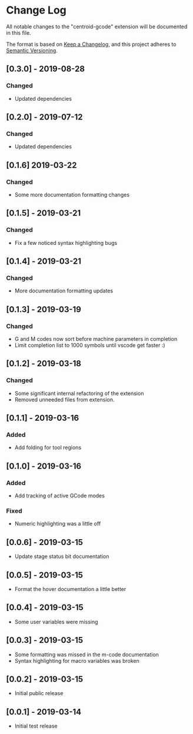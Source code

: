 # Change Log

All notable changes to the "centroid-gcode" extension will be documented in this file.

The format is based on [Keep a Changelog](https://keepachangelog.com/en/1.0.0/),
and this project adheres to [Semantic Versioning](https://semver.org/spec/v2.0.0.html).

## [0.3.0] - 2019-08-28
### Changed

- Updated dependencies

## [0.2.0] - 2019-07-12
### Changed

- Updated dependencies

## [0.1.6] 2019-03-22
### Changed
- Some more documentation formatting changes

## [0.1.5] - 2019-03-21
### Changed
- Fix a few noticed syntax highlighting bugs

## [0.1.4] - 2019-03-21
### Changed
- More documentation formatting updates

## [0.1.3] - 2019-03-19
### Changed
- G and M codes now sort before machine parameters in completion
- Limit completion list to 1000 symbols until vscode get faster :)

## [0.1.2] - 2019-03-18
### Changed
- Some significant internal refactoring of the extension
- Removed unneeded files from extension.

## [0.1.1] - 2019-03-16
### Added
- Add folding for tool regions

## [0.1.0] - 2019-03-16
### Added
- Add tracking of active GCode modes

### Fixed
- Numeric highlighting was a little off

## [0.0.6] - 2019-03-15
- Update stage status bit documentation

## [0.0.5] - 2019-03-15
- Format the hover documentation a little better

## [0.0.4] - 2019-03-15
- Some user variables were missing

## [0.0.3] - 2019-03-15
- Some formatting was missed in the m-code documentation
- Syntax highlighting for macro variables was broken

## [0.0.2] - 2019-03-15
- Initial public release

## [0.0.1] - 2019-03-14

- Initial test release
